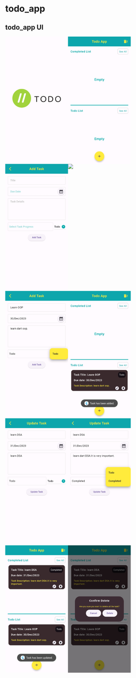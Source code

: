 # todo_app


## todo_app UI


<div style="display: flex; flex-wrap: wrap;">
  <img src="https://github.com/raihansikdar/todo_app/blob/main/screenshots/1.jpg" width="200" />
  <img src="https://github.com/raihansikdar/todo_app/blob/main/screenshots/2.jpg" width="200" />
 <img src="https://github.com/raihansikdar/todo_app/blob/main/screenshots/3.jpg" width="200" />
 <img src="https://github.com/raihansikdar/todo_app/blob/main/screenshots/22.jpg" width="200" />
 <img src="https://github.com/raihansikdar/todo_app/blob/main/screenshots/4.jpg" width="200" />
 <img src="https://github.com/raihansikdar/todo_app/blob/main/screenshots/5.jpg" width="200" />
 <img src="https://github.com/raihansikdar/todo_app/blob/main/screenshots/6.jpg" width="200" />
 <img src="https://github.com/raihansikdar/todo_app/blob/main/screenshots/7.jpg" width="200" />
 <img src="https://github.com/raihansikdar/todo_app/blob/main/screenshots/8.jpg" width="200" />
 <img src="https://github.com/raihansikdar/todo_app/blob/main/screenshots/9.jpg" width="200" />
</div>

